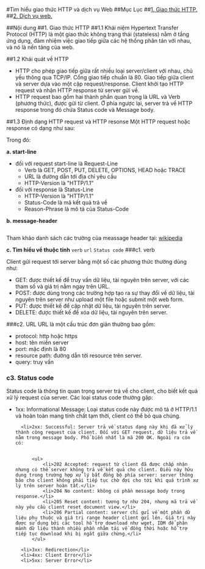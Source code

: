#Tìm hiểu giao thức HTTP và dịch vụ Web
##Mục Lục
##[1. Giao thức HTTP.](#http)
##[2. Dịch vụ web.](#web)


<a name="http"></a>
##Nội dung
##1. Giao thức HTTP
##1.1 Khái niệm
Hypertext Transfer Protocol (HTTP) là một giao thức không trạng thái (stateless) nằm ở tầng ứng dụng, đảm nhiệm việc giao tiếp giữa các hệ thống phân tán với nhau, và nó là nền tảng của web. 

##1.2 Khái quát về HTTP
<ul>
<li>HTTP cho phép giao tiếp giữa rất nhiều loại server/client với nhau, chủ yếu thông qua TCP/IP. Cổng giao tiếp chuẩn là 80. Giao tiếp giữa client và server dựa vào một cặp request/response. Client khởi tạo HTTP request và nhận HTTP response từ server gửi về.</li>

<li>HTTP request bao gồm hai thành phần quan trọng là URL và Verb (phương thức), được gửi từ client. Ở phía ngược lại, server trả về HTTP response trong đó chứa Status code và Message body.</li>
</ul>
##1.3 Định dạng HTTP request và HTTP resonse
Một HTTP request hoặc response có dạng như sau:

Trong đó:

**a. start-line**

<ul>
<li>đối với request start-line là Request-Line

<img src="">
  <ul>
    <li>Verb là GET, POST, PUT, DELETE, OPTIONS, HEAD hoặc TRACE</li>
    <li>URL là đường dẫn tới địa chỉ yêu cầu</li>
    <li>HTTP-Version là "HTTP/1.1"</li>
    </ul>
</li>

<li>đối với response là Status-Line

<img src="">
    <ul>
     <li>HTTP-Version là "HTTP/1.1"</li>
      <li>Status-Code là mã kết quả trả về</li>
      <li>Reason-Phrase là mô tả của Status-Code</li>
    </ul>
</li>

</ul>

**b. message-header**

<img src="">

Tham khảo danh sách các trường của meassage header tại: [wikipedia](https://en.wikipedia.org/wiki/List_of_HTTP_header_fields)

**c. Tìm hiểu về thuộc tính** `verb` `url` `Status code`
###c1. verb 

Client gửi request tới server bằng một số các phương thức thường dùng như:

<ul>
     <li>GET: được thiết kế để truy vấn dữ liệu, tài nguyên trên server, với các tham số và giá trị nằm ngay trên URL.</li>
      <li>POST: được dùng trong các trường hợp tạo ra sự thay đổi về dữ liệu, tài nguyên trên server như upload một file hoặc submit một web form.</li>
      <li>PUT: được thiết kế để cập nhật dữ liệu, tài nguyên trên server.</li>
      <li>DELETE: được thiết kế để xóa dữ liệu, tài nguyên trên server.</li>
  </ul>
  
###c2. URL
URL là một cấu trúc đơn giản thường bao gồm:

<ul>
     <li>protocol: http hoặc https</li>
      <li>host: tên miền server</li>
      <li>port: mặc định là 80</li>
      <li>resource path: đường dẫn tới resource trên server.</li>
      <li>query: truy vấn</li>
  </ul>
  
### c3. Status code

Status code là thông tin quan trọng server trả về cho client, cho biết kết quả xử lý request của server. Các loại status code thường gặp:

<ul>
      <li>1xx: Informational Message: Loại status code này được mô tả ở HTTP/1.1 và hoàn toàn mang tính chất tạm thời, client có thể bỏ qua chúng.
      </li>
      
      <li>2xx: Successful: Server trả về status dạng này khi đã xử lý thành công request của client. Đối với GET request, dữ liệu trả về nằm trong message body. Phổ biến nhất là mã 200 OK. Ngoài ra còn có:
          
          
          <ul>
              <li>202 Accepted: request từ client đã được chấp nhận nhưng có thể server không trả về kết quả cho client. Điều này hữu dụng trong trường hợp xử lý bất đồng bộ phía server: server thông báo cho client không phải tiếp tục chờ đợi cho tới khi quá trình xử lý trên server hoàn tất.</li>
              <li>204 No content: không có phần message body trong response.</li>
              <li>205 Reset content: tương tự như 204, nhưng mã trả về này yêu cầu client reset document view.</li>
              <li>206 Partial content: server chỉ gửi về một phần dữ liệu phụ thuộc và giá trị range header client gửi lên. Giá trị này được sử dụng bởi các tool hỗ trợ download như wget, IDM để phân mảnh dữ liệu thành nhiều phần nhằm tải về đồng thời hoặc hỗ trợ tiếp tục download khi bị ngắt giữa chừng.</li>
          </ul>
      
      <li>3xx: Redirection</li>
      <li>4xx: Client Error</li>
      <li>5xx: Server Error</li>
  </ul>







